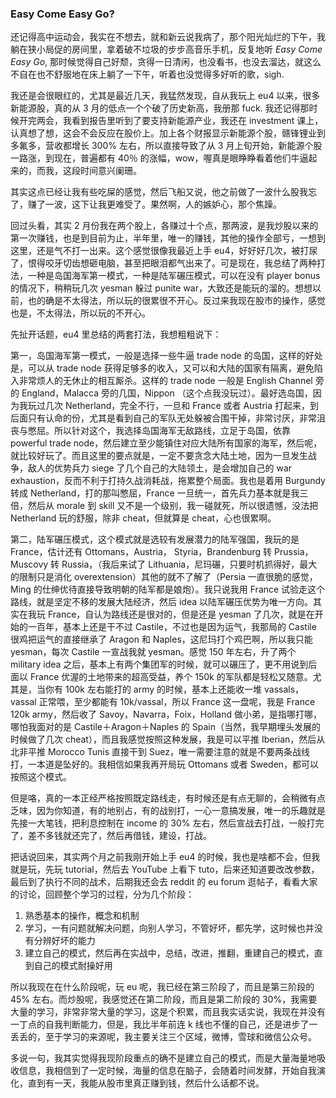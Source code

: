 ### Easy Come Easy Go?

还记得高中运动会，我实在不想去，就和新云说我病了，那个阳光灿烂的下午，我躺在狭小局促的房间里，拿着破不垃圾的步步高音乐手机，反复地听 _Easy Come Easy Go_, 那时候觉得自己好颓，贪得一日清闲，也没看书，也没去溜达，就这么不自在也不舒服地在床上躺了一下午，听着也没觉得多好听的歌，sigh.

我还是会很眼红的，尤其是最近几天，我猛然发现，自从我玩上 eu4 以来，很多新能源股，真的从 3 月的低点一个个破了历史新高，我册那 fuck. 我还记得那时候开完两会，我看到报告里听到了要支持新能源产业，我还在 investment 课上，认真想了想，这会不会反应在股价上。加上各个财报显示新能源个股，赣锋锂业到多氟多，营收都增长 300% 左右，所以直接导致了从 3 月上旬开始，新能源个股一路涨，到现在，普遍都有 40％ 的涨幅，wow，喔真是眼睁睁看着他们牛逼起来的，而我，这段时间意兴阑珊。

其实这点已经让我有些吃屎的感觉，然后飞船又说，他之前做了一波什么股我忘了，赚了一波，这下让我更难受了。果然啊，人的嫉妒心，那个焦躁。

回过头看，其实 2 月份我在两个股上，各赚过十个点，那两波，是我炒股以来的第一次赚钱，也是到目前为止，半年里，唯一的赚钱，其他的操作全部亏，一想到这里，还是气不打一出来。这个感觉很像我最近上手 eu4，好好好几次，被打尿了，恨得咬牙切齿想砸电脑，甚至把眼泪都气出来了。可是现在，我总结了两种打法，一种是岛国海军第一模式，一种是陆军碾压模式，可以在没有 player bonus 的情况下，稍稍玩几次 yesman 躲过 punite war，大致还是能玩的溜的。想想以前，也的确是不太得法，所以玩的很累很不开心。反过来我现在股市的操作，感觉也是，不太得法，所以玩的不开心。

先扯开话题，eu4 里总结的两套打法，我想粗粗说下：

第一，岛国海军第一模式，一般是选择一些牛逼 trade node 的岛国，这样的好处是，可以从 trade node 获得足够多的收入，又可以和大陆的国家有隔离，避免陷入非常烦人的无休止的相互厮杀。这样的 trade node 一般是 English Channel 旁的 England，Malacca 旁的几国，Nippon （这个点我没玩过）。最好选岛国，因为我玩过几次 Netherland，完全不行，一旦和 France 或者 Austria 打起来，到后面只有认命的份，尤其是看到自己的军队无处躲被合围干掉，非常讨厌，非常沮丧与憋屈。所以针对这个，我选择岛国海军无敌路线，立足于岛国，依靠 powerful trade node，然后建立至少能镇住对应大陆所有国家的海军，然后呢，就比较好玩了。而且这里的要点就是，一定不要贪念大陆土地，因为一旦发生战争，敌人的优势兵力 siege 了几个自己的大陆领土，是会增加自己的 war exhaustion，反而不利于打持久战消耗战，拖累整个局面。我也是着用 Burgundy 转成 Netherland，打的那叫憋屈，France 一旦统一，首先兵力基本就是我三倍，然后从 morale 到 skill 又不是一个级别，我一碰就死，所以很遗憾，没法把 Netherland 玩的舒服，除非 cheat，但就算是 cheat，心也很累啊。

第二，陆军碾压模式，这个模式就是选较有发展潜力的陆军强国，我玩的是 France，估计还有 Ottomans，Austria， Styria，Brandenburg 转 Prussia，Muscovy 转 Russia，（我后来试了 Lithuania，尼玛碾，只要时机抓得好，最大的限制只是消化 overextension）其他的就不了解了（Persia 一直很脆的感觉，Ming 的仕绅优待直接导致明朝的陆军都是娘炮）。我只说我用 France 试验走这个路线，就是坚定不移的发展大陆经济，然后 idea 以陆军碾压优势为唯一方向。其实在我玩 France，自认为路线还是很对的，但是还是 yesman 了几次，就是在开始的一百年，基本上还是干不过 Castile，不过也是因为运气，我那局的 Castile 很鸡把运气的直接继承了 Aragon 和 Naples，这尼玛打个鸡巴啊，所以我只能 yesman，每次 Castile 一宣战我就 yesman。感觉 150 年左右，升了两个 military idea 之后，基本上有两个集团军的时候，就可以碾压了，更不用说到后面以 France 优渥的土地带来的超高受益，养个 150k 的军队都是轻松又随意。尤其是，当你有 100k 左右能打的 army 的时候，基本上还能收一堆 vassals，vassal 正常喂，至少都能有 10k/vassal，所以 France 这一盘呢，我是 France 120k army，然后收了 Savoy，Navarra，Foix，Holland 做小弟，是指哪打哪，哪怕我面对的是 Castile＋Aragon＋Naples 的 Spain（当然，我早期埋头发展的时候做了几次 cheat），而且我感觉按照这种发展，我是可以平推 Iberian，然后从北非平推 Morocco Tunis 直接干到 Suez，唯一需要注意的就是不要两条战线打，一本道是坠好的。我相信如果我再开局玩 Ottomans 或者 Sweden，都可以按照这个模式。

但是咯，真的一本正经严格按照既定路线走，有时候还是有点无聊的，会稍微有点乏味，因为你知道，有的地别占，有的战别打，一心一意搞发展，唯一的乐趣就是先接一大笔钱，把利息控制在 income 的 30% 左右，然后宣战去打战，一般打完了，差不多钱就还完了，然后再借钱，建设，打战。

把话说回来，其实两个月之前我刚开始上手 eu4 的时候，我也是啥都不会，但我就是玩，先玩 tutorial，然后去 YouTube 上看下 tuto，后来还知道要改改参数，最后到了执行不同的战术，后期我还会去 reddit 的 eu forum 逛帖子，看看大家的讨论，回顾整个学习的过程，分为几个阶段：

1. 熟悉基本的操作，概念和机制
2. 学习，一有问题就解决问题，向别人学习，不管好坏，都先学，这时候也并没有分辨好坏的能力
3. 建立自己的模式，然后再在实战中，总结，改进，推翻，重建自己的模式，直到自己的模式耐操好用

所以我现在在什么阶段呢，玩 eu 呢，我已经在第三阶段了，而且是第三阶段的 45% 左右。而炒股呢，我感觉还在第二阶段，而且是第二阶段的 30%，我需要大量的学习，非常非常大量的学习，这是个积累，而且我实话实说，我现在并没有一丁点的自我判断能力，但是，我比半年前连 k 线也不懂的自己，还是进步了一丢丢的，至于学习的来源呢，我主要关注三个区域，微博，雪球和微信公众号。

多说一句，我其实觉得我现阶段重点的确不是建立自己的模式，而是大量海量地吸收信息，我相信到了一定时候，海量的信息在脑子，会随着时间发酵，开始自我演化，直到有一天，我能从股市里真正赚到钱，然后什么话都不说。
